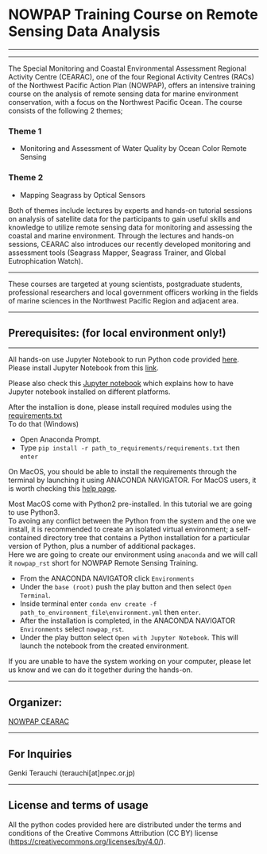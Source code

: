 # NOWPAP Training Course on Remote Sensing Data Analysis
*** 

---
The Special Monitoring and Coastal Environmental Assessment Regional Activity Centre (CEARAC), one of the four Regional Activity Centres (RACs) of the Northwest Pacific Action Plan (NOWPAP), offers an intensive training course on the analysis of remote sensing data for marine environment conservation, with a focus on the Northwest Pacific Ocean. 
The course consists of the following 2 themes;  

### Theme 1 ###
- Monitoring and Assessment of Water Quality by Ocean Color Remote Sensing

### Theme 2 ###
- Mapping Seagrass by Optical Sensors  

Both of themes include lectures by experts and hands-on tutorial sessions on analysis of satellite data for the participants to gain useful skills and knowledge to utilize remote sensing data for monitoring and assessing the coastal and marine environment. 
Through the lectures and hands-on sessions, CEARAC also introduces our recently developed monitoring and assessment tools (Seagrass Mapper, Seagrass Trainer, and Global Eutrophication Watch).

---
These courses are targeted at young scientists, postgraduate students, professional researchers and local government officers working in the fields of marine sciences in the Northwest Pacific Region and adjacent area. 


---
## Prerequisites: (for local environment only!)
---
All hands-on use Jupyter Notebook to run Python code provided [here](https://github.com/npec/NOWPAP_RST/archive/refs/heads/main.zip).   
Please install Jupyter Notebook from this [link](https://www.anaconda.com/products/individual).

Please also check this [Jupyter notebook](https://github.com/npec/NOWPAP_RST/anaconda-install-setup.ipynb) which explains how to have Jupyter notebook installed on different platforms.

After the installion is done, please install required modules using the [requirements.txt](https://github.com/npec/NOWPAP_RST/requirements.txt)   
To do that (Windows)
- Open Anaconda Prompt.
- Type `pip install -r path_to_requirements/requirements.txt` then `enter`

On MacOS, you should be able to install the requirements through the terminal by launching it using ANACONDA NAVIGATOR. 
For MacOS users, it is worth checking this [help page](https://docs.anaconda.com/anaconda/install/mac-os/).

Most MacOS come with Python2 pre-installed. In this tutorial we are going to use Python3.  
To avoing any conflict between the Python from the system and the one we install, it is recommended to create an isolated virtual environment; a self-contained directory tree that contains a Python installation for a particular version of Python, plus a number of additional packages.  
Here we are going to create our environment using `anaconda` and we will call it `nowpap_rst` short for NOWPAP Remote Sensing Training.  
- From the ANACONDA NAVIGATOR click `Environments` 
- Under the `base (root)` push the play button and then select `Open Terminal`.  
- Inside terminal enter `conda env create -f path_to_environment_file\environment.yml` then `enter`.
- After the installation is completed, in the ANACONDA NAVIGATOR `Environments` select `nowpap_rst`.
- Under the play button select `Open with Jupyter Notebook`.
This will launch the notebook from the created environment.

If you are unable to have the system working on your computer, please let us know and we can do it together during the hands-on.

---
## Organizer:

[NOWPAP CEARAC](http://cearac.nowpap.org/)

---
## For Inquiries
Genki Terauchi (terauchi[at]npec.or.jp)

---
## License and terms of usage
All the python codes provided here are distributed under the terms and conditions of the Creative Commons Attribution (CC BY) license (https://creativecommons.org/licenses/by/4.0/).
